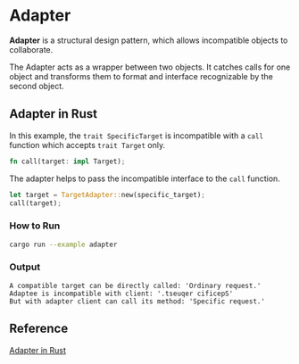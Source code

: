 # Adapter

**Adapter** is a structural design pattern, which allows incompatible objects to collaborate.

The Adapter acts as a wrapper between two objects. It catches calls for one object and transforms them to format and 
interface recognizable by the second object.


## Adapter in Rust
In this example, the `trait SpecificTarget` is incompatible with a `call` function which accepts `trait Target` only.

```rust
fn call(target: impl Target);
```

The adapter helps to pass the incompatible interface to the `call` function.

```rust
let target = TargetAdapter::new(specific_target);
call(target);
```


### How to Run

```bash
cargo run --example adapter
```


### Output

```
A compatible target can be directly called: 'Ordinary request.'
Adaptee is incompatible with client: '.tseuqer cificepS'
But with adapter client can call its method: 'Specific request.'
```


## Reference

[Adapter in Rust](https://refactoring.guru/design-patterns/adapter/rust/example)